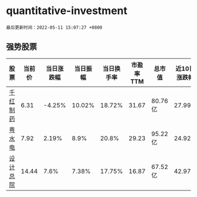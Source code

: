 # quantitative-investment

`最后更新时间：2022-05-11 15:07:27 +0800`

## 强势股票

|股票|当前价|当日涨跌幅|当日振幅|当日换手率|市盈率TTM|总市值|近10日涨跌幅|
|----|----|----|----|----|----|----|----|
|[千红制药](https://xueqiu.com/S/SZ002550)|6.31|-4.25%|10.02%|18.72%|31.67|80.76亿|27.99%|
|[粤水电](https://xueqiu.com/S/SZ002060)|7.92|2.19%|8.9%|20.8%|29.23|95.22亿|24.92%|
|[设计总院](https://xueqiu.com/S/SH603357)|14.44|7.6%|7.38%|17.75%|16.87|67.52亿|42.97%|
